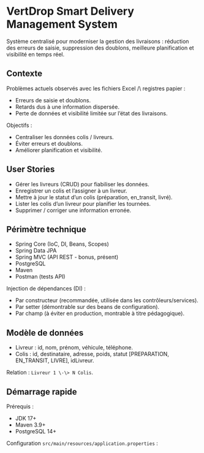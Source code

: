 # VertDrop Smart Delivery Management System 

Système centralisé pour moderniser la gestion des livraisons : réduction des erreurs de saisie, suppression des doublons, meilleure planification et visibilité en temps réel.

## Contexte

Problèmes actuels observés avec les fichiers Excel \/\ registres papier :
- Erreurs de saisie et doublons.
- Retards dus à une information dispersée.
- Perte de données et visibilité limitée sur l’état des livraisons.

Objectifs :
- Centraliser les données colis \/ livreurs.
- Éviter erreurs et doublons.
- Améliorer planification et visibilité.

## User Stories

- Gérer les livreurs \(CRUD\) pour fiabiliser les données.
- Enregistrer un colis et l’assigner à un livreur.
- Mettre à jour le statut d’un colis \(préparation, en\_transit, livré\).
- Lister les colis d’un livreur pour planifier les tournées.
- Supprimer \/ corriger une information erronée.

## Périmètre technique

- Spring Core \(IoC, DI, Beans, Scopes\)
- Spring Data JPA
- Spring MVC \(API REST \- bonus, présent\)
- PostgreSQL
- Maven
- Postman \(tests API\)

Injection de dépendances \(DI\) \:
- Par constructeur \(recommandée, utilisée dans les contrôleurs\/services\).
- Par setter \(démontrable sur des beans de configuration\).
- Par champ \(à éviter en production, montrable à titre pédagogique\).

## Modèle de données

- Livreur \: id, nom, prénom, véhicule, téléphone.
- Colis \: id, destinataire, adresse, poids, statut \[PREPARATION, EN\_TRANSIT, LIVRE\], idLivreur.

Relation \: `Livreur 1 \-\> N Colis`.

## Démarrage rapide

Prérequis \:
- JDK 17\+
- Maven 3\.9\+
- PostgreSQL 14\+

Configuration `src/main/resources/application.properties` \:
